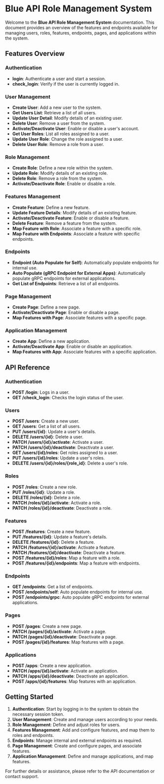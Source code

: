 # Blue API Role Management System

Welcome to the **Blue API Role Management System** documentation. This document provides an overview of the features and endpoints available for managing users, roles, features, endpoints, pages, and applications within the system.

## Features Overview

### Authentication
- **login**: Authenticate a user and start a session.
- **check_login**: Verify if the user is currently logged in.

### User Management
- **Create User**: Add a new user to the system.
- **Get Users List**: Retrieve a list of all users.
- **Update User Detail**: Modify details of an existing user.
- **Delete User**: Remove a user from the system.
- **Activate/Deactivate User**: Enable or disable a user's account.
- **Get User Roles**: List all roles assigned to a user.
- **Update User Role**: Change the role assigned to a user.
- **Delete User Role**: Remove a role from a user.

### Role Management
- **Create Role**: Define a new role within the system.
- **Update Role**: Modify details of an existing role.
- **Delete Role**: Remove a role from the system.
- **Activate/Deactivate Role**: Enable or disable a role.

### Features Management
- **Create Feature**: Define a new feature.
- **Update Feature Details**: Modify details of an existing feature.
- **Activate/Deactivate Feature**: Enable or disable a feature.
- **Delete Feature**: Remove a feature from the system.
- **Map Feature with Role**: Associate a feature with a specific role.
- **Map Feature with Endpoints**: Associate a feature with specific endpoints.

### Endpoints
- **Endpoint (Auto Populate for Self)**: Automatically populate endpoints for internal use.
- **Auto Populate (gRPC Endpoint for External Apps)**: Automatically populate gRPC endpoints for external applications.
- **Get List of Endpoints**: Retrieve a list of all endpoints.

### Page Management
- **Create Page**: Define a new page.
- **Activate/Deactivate Page**: Enable or disable a page.
- **Map Features with Page**: Associate features with a specific page.

### Application Management
- **Create App**: Define a new application.
- **Activate/Deactivate App**: Enable or disable an application.
- **Map Features with App**: Associate features with a specific application.

## API Reference

### Authentication
- **POST /login**: Logs in a user.
- **GET /check_login**: Checks the login status of the user.

### Users
- **POST /users**: Create a new user.
- **GET /users**: Get a list of all users.
- **PUT /users/{id}**: Update a user's details.
- **DELETE /users/{id}**: Delete a user.
- **PATCH /users/{id}/activate**: Activate a user.
- **PATCH /users/{id}/deactivate**: Deactivate a user.
- **GET /users/{id}/roles**: Get roles assigned to a user.
- **PUT /users/{id}/roles**: Update a user's roles.
- **DELETE /users/{id}/roles/{role_id}**: Delete a user's role.

### Roles
- **POST /roles**: Create a new role.
- **PUT /roles/{id}**: Update a role.
- **DELETE /roles/{id}**: Delete a role.
- **PATCH /roles/{id}/activate**: Activate a role.
- **PATCH /roles/{id}/deactivate**: Deactivate a role.

### Features
- **POST /features**: Create a new feature.
- **PUT /features/{id}**: Update a feature's details.
- **DELETE /features/{id}**: Delete a feature.
- **PATCH /features/{id}/activate**: Activate a feature.
- **PATCH /features/{id}/deactivate**: Deactivate a feature.
- **POST /features/{id}/roles**: Map a feature with a role.
- **POST /features/{id}/endpoints**: Map a feature with endpoints.

### Endpoints
- **GET /endpoints**: Get a list of endpoints.
- **POST /endpoints/self**: Auto populate endpoints for internal use.
- **POST /endpoints/grpc**: Auto populate gRPC endpoints for external applications.

### Pages
- **POST /pages**: Create a new page.
- **PATCH /pages/{id}/activate**: Activate a page.
- **PATCH /pages/{id}/deactivate**: Deactivate a page.
- **POST /pages/{id}/features**: Map features with a page.

### Applications
- **POST /apps**: Create a new application.
- **PATCH /apps/{id}/activate**: Activate an application.
- **PATCH /apps/{id}/deactivate**: Deactivate an application.
- **POST /apps/{id}/features**: Map features with an application.

## Getting Started

1. **Authentication**: Start by logging in to the system to obtain the necessary session token.
2. **User Management**: Create and manage users according to your needs.
3. **Role Management**: Define and adjust roles for users.
4. **Features Management**: Add and configure features, and map them to roles and endpoints.
5. **Endpoints**: Manage internal and external endpoints as required.
6. **Page Management**: Create and configure pages, and associate features.
7. **Application Management**: Define and manage applications, and map features.

For further details or assistance, please refer to the API documentation or contact support.
